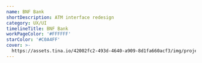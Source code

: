 ```yaml
---
name: BNF Bank
shortDescription: ATM interface redesign
category: UX/UI
timelineTitle: BNF Bank
workPageColor: '#FFFFFF'
starColor: '#C0A4FF'
cover: >-
  https://assets.tina.io/42002fc2-493d-4640-a909-8d1fa660acf3/img/projects/Image.jpg
---
```


